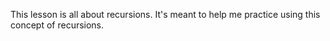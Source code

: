 This lesson is all about recursions. It's meant to help me practice using this concept of recursions.
